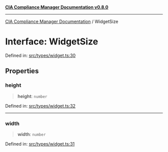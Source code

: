[**CIA Compliance Manager Documentation v0.8.0**](../README.md)

***

[CIA Compliance Manager Documentation](../globals.md) / WidgetSize

# Interface: WidgetSize

Defined in: [src/types/widget.ts:30](https://github.com/Hack23/cia-compliance-manager/blob/791b5a1b6e700c8b8480de209374e4cb1086330d/src/types/widget.ts#L30)

## Properties

### height

> **height**: `number`

Defined in: [src/types/widget.ts:32](https://github.com/Hack23/cia-compliance-manager/blob/791b5a1b6e700c8b8480de209374e4cb1086330d/src/types/widget.ts#L32)

***

### width

> **width**: `number`

Defined in: [src/types/widget.ts:31](https://github.com/Hack23/cia-compliance-manager/blob/791b5a1b6e700c8b8480de209374e4cb1086330d/src/types/widget.ts#L31)
